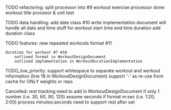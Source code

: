 TODO refactoring:
    split processor into #9
        workout exercise processor
        done: workout title procesor & unit test
    
TODO data handling:
    add date class #10
        write implementation document
        will handle all date and time stuff for workout
            start time
            end time
            duration
                add duration class
    
        

TODO features:
    new repeated workouts format #11

    duration for workout #7 #10
        outlined format in WorkoutDesignDocument
        outlined implementation in WorkoutDurationImplementation 

TODO_low_priority:
    support whitespace to separate workout and workout information (line 18 in WorkoutDesignDocument)
    support '-' as re-use from cache for ONLY weights or reps

Cancelled:
    rest tracking
    need to add in WorkoutDesignDocument
        if only 1 number (i.e. 30, 60, 90, 120) assume seconds
        if format m:sec (i.e. 1:20, 2:00) process minutes:seconds
    need to support 
        rest after set
